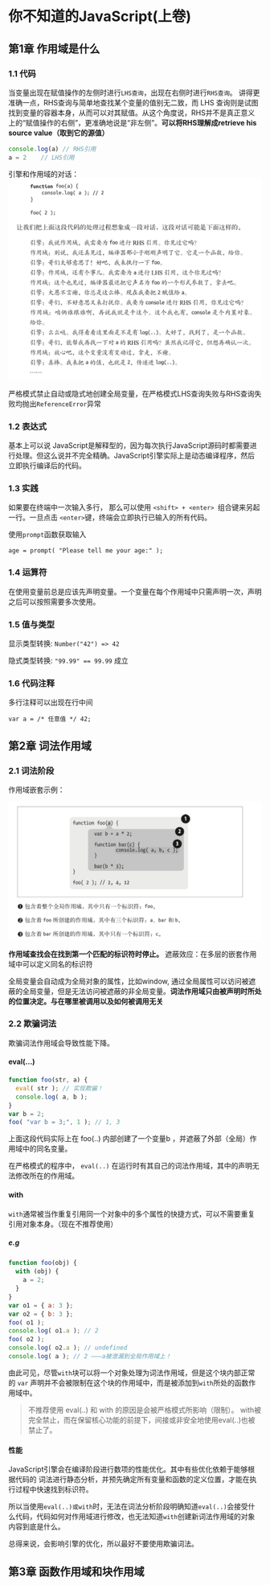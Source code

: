 # 你不知道的JavaScript(上卷)

## 第1章 作用域是什么

### 1.1 代码

当变量出现在赋值操作的左侧时进行`LHS查询`，出现在右侧时进行`RHS查询`。
讲得更准确一点，RHS查询与简单地查找某个变量的值别无二致，而 LHS 查询则是试图找到变量的容器本身，从而可以对其赋值。从这个角度说，RHS并不是真正意义上的“赋值操作的右侧”，更准确地说是“非左侧”。**可以将RHS理解成retrieve his source value（取到它的源值）**

```javascript
console.log(a) // RHS引用
a = 2    // LHS引用
```

引擎和作用域的对话：
![引擎和作用域的对话](./image/conversion.png)

严格模式禁止自动或隐式地创建全局变量，在严格模式LHS查询失败与RHS查询失败均抛出`ReferenceError`异常

### 1.2 表达式

基本上可以说 JavaScript是解释型的，因为每次执行JavaScript源码时都需要进行处理。但这么说并不完全精确。JavaScript引擎实际上是动态编译程序，然后立即执行编译后的代码。

### 1.3 实践

如果要在终端中一次输入多行， 那么可以使用 `<shift> + <enter> `组合键来另起一行。一旦点击 `<enter>`键，终端会立即执行已输入的所有代码。

使用`prompt`函数获取输入

```javascipt
age = prompt( "Please tell me your age:" );
```

### 1.4 运算符

在使用变量前总是应该先声明变量。一个变量在每个作用域中只需声明一次，声明之后可以按照需要多次使用。

### 1.5 值与类型

显示类型转换: `Number("42") => 42`

隐式类型转换: `"99.99" == 99.99` 成立

### 1.6 代码注释

多行注释可以出现在行中间

```javascipt
var a = /* 任意值 */ 42;
```

## 第2章 词法作用域

### 2.1 词法阶段

作用域嵌套示例：

![作用域](./image/scope.png)

**作用域查找会在找到第一个匹配的标识符时停止。**
遮蔽效应：在多层的嵌套作用域中可以定义同名的标识符

全局变量会自动成为全局对象的属性，比如window, 通过全局属性可以访问被遮蔽的全局变量，但是无法访问被遮蔽的非全局变量。**词法作用域只由被声明时所处的位置决定。与在哪里被调用以及如何被调用无关**

### 2.2 欺骗词法

欺骗词法作用域会导致性能下降。

#### eval(...)

```javascript
function foo(str, a) {
  eval( str ); // 实现欺骗！
  console.log( a, b );
}
var b = 2;
foo( "var b = 3;", 1 ); // 1, 3
```

上面这段代码实际上在 foo(..) 内部创建了一个变量b ，并遮蔽了外部（全局）作用域中的同名变量。

在严格模式的程序中， `eval(..)` 在运行时有其自己的词法作用域，其中的声明无法修改所在的作用域。

#### with

`with`通常被当作重复引用同一个对象中的多个属性的快捷方式，可以不需要重复引用对象本身。（现在不推荐使用）

##### e.g

```javascript
function foo(obj) {
  with (obj) {
    a = 2;
  }
}
var o1 = { a: 3 };
var o2 = { b: 3 };
foo( o1 );
console.log( o1.a ); // 2
foo( o2 );
console.log( o2.a ); // undefined
console.log( a ); // 2 ———a被泄漏到全局作用域上！
```

由此可见，尽管`with`块可以将一个对象处理为词法作用域，但是这个块内部正常的 `var` 声明并不会被限制在这个块的作用域中，而是被添加到`with`所处的函数作用域中。

>不推荐使用 eval(..) 和 with 的原因是会被严格模式所影响（限制）。 with被完全禁止，而在保留核心功能的前提下，间接或非安全地使用eval(..)也被禁止了。

#### 性能

JavaScript引擎会在编译阶段进行数项的性能优化。其中有些优化依赖于能够根据代码的 词法进行静态分析，并预先确定所有变量和函数的定义位置，才能在执行过程中快速找到标识符。

所以当使用`eval(..)或with`时，无法在词法分析阶段明确知道`eval(..)`会接受什么代码，代码如何对作用域进行修改，也无法知道`with`创建新词法作用域的对象内容到底是什么。

总得来说，会影响引擎的优化，所以最好不要使用欺骗词法。

## 第3章 函数作用域和块作用域